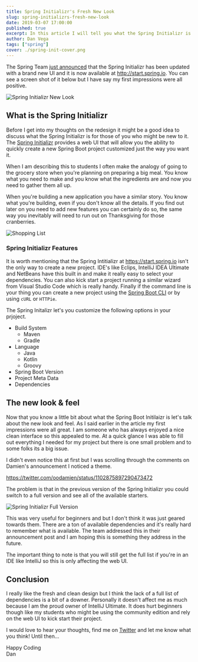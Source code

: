 ```yaml
---
title: Spring Initializr's Fresh New Look
slug: spring-initializrs-fresh-new-look
date: 2019-03-07 17:00:00
published: true
excerpt: In this article I will tell you what the Spring Initializr is and give you my thoughts on the new redesign.
author: Dan Vega
tags: ["spring"]
cover: ./spring-init-cover.png
---
```


The Spring Team [just announced](https://spring.io/blog/2019/03/05/spring-initializr-new-ui) that the Spring Initializr has been updated with a brand new UI and it is now available at http://start.spring.io. You can see a screen shot of it below but I have say my first impressions were all positive.

![Spring Initializr New Look](./spring-init-new-look.png)

## What is the Spring Initializr

Before I get into my thoughts on the redesign it might be a good idea to discuss what the Spring Initializr is for those of you who might be new to it. The [Spring Initializr](https://start.spring.io) provides a web UI that will allow you the ability to quickly create a new Spring Boot project customized just the way you want it.

When I am describing this to students I often make the analogy of going to the grocery store when you're planning on preparing a big meal. You know what you need to make and you know what the ingredients are and now you need to gather them all up.

When you're building a new application you have a similar story. You know what you're building, even if you don't know all the details. If you find out later on you need to add new features you can certainly do so, the same way you inevitably will need to run out on Thanksgiving for those cranberries.

![Shopping List](./shopping-list.png)

### Spring Initializr Features

It is worth mentioning that the Spring Intitializr at https://start.spring.io isn't the only way to create a new project. IDE's like Eclips, IntelliJ IDEA Ultimate and NetBeans have this built in and make it really easy to select your dependencies. You can also kick start a project running a similar wizard from Visual Studio Code which is really handy. Finally if the command line is your thing you can create a new project using the [Spring Boot CLI](https://docs.spring.io/spring-boot/docs/current/reference/htmlsingle/#cli-init) or by using `cURL` or `HTTPie`.

The Spring Initalizr let's you customize the following options in your prjoject.

- Build System
  - Maven
  - Gradle
- Language
  - Java
  - Kotlin
  - Groovy
- Spring Boot Version
- Project Meta Data
- Dependencies

## The new look & feel

Now that you know a little bit about what the Spring Boot Initilaizr is let's talk about the new look and feel. As I said earlier in the article my first impressions were all great. I am someone who has always enjoyed a nice clean interface so this appealed to me. At a quick glance I was able to fill out everything I needed for my project but there is one small problem and to some folks its a big issue.

I didn't even notice this at first but I was scrolling through the comments on Damien's announcement I noticed a theme.

https://twitter.com/oodamien/status/1102875897290473472

The problem is that in the previous version of the Spring Initializr you could switch to a full version and see all of the available starters.

![Spring Initializr Full Version](./spring-init-full-version.jpg)

This was very useful for beginners and but I don't think it was just geared towards them. There are a ton of available dependencies and it's really hard to remember what is available. The team addressed this in their announcement post and I am hoping this is something they address in the future.

The important thing to note is that you will still get the full list if you're in an IDE like IntelliJ so this is only affecting the web UI.

## Conclusion

I really like the fresh and clean design but I think the lack of a full list of dependencies is a bit of a downer. Personally it doesn't affect me as much because I am the proud owner of IntelliJ Ultimate. It does hurt beginners though like my students who might be using the community edition and rely on the web UI to kick start their project.

I would love to hear your thoughts, find me on [Twitter](https://twitter.com/therealdanvega) and let me know what you think! Until then...

Happy Coding<br/>
Dan
